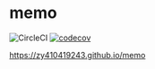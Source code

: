 # memo

![CircleCI](https://img.shields.io/circleci/project/github/zy410419243/memo/master.svg)
[![codecov](https://codecov.io/gh/zy410419243/memo/branch/master/graph/badge.svg)](https://codecov.io/gh/zy410419243/memo)

https://zy410419243.github.io/memo
